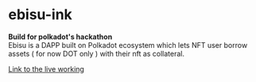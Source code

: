 # ebisu-ink

<strong>Build for polkadot's hackathon</strong><br>
Ebisu is a DAPP built on Polkadot ecosystem which lets NFT user borrow assets ( for now DOT only ) with their nft as collateral.

<a href="https://62c54ad34f8177454e7fe1ad--ebisu-ink.netlify.app/">Link to the live working</a>